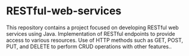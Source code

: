 # RESTful-web-services
This repository contains a project focused on developing RESTful web services using Java. Implementation of RESTful endpoints to provide access to various resources. Use of HTTP methods such as GET, POST, PUT, and DELETE to perform CRUD operations with other features..
